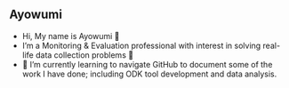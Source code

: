 ## Ayowumi
-  Hi, My name is Ayowumi 👋
- I’m a Monitoring & Evaluation professional with interest in solving real-life data collection problems 👀
- 🌱 I’m currently learning to navigate GitHub to document some of the work I have done; including ODK tool development and data analysis.


<!---
Ayowumie/Ayowumie is a ✨ special ✨ repository because its `README.md` (this file) appears on your GitHub profile.
You can click the Preview link to take a look at your changes.
--->

